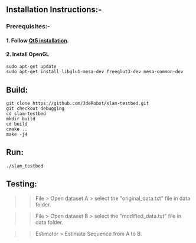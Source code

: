 ## Installation Instructions:-
### Prerequisites:-
#### 1. Follow [Qt5 installation](https://wiki.qt.io/Install_Qt_5_on_Ubuntu).

#### 2. Install OpenGL
```
sudo apt-get update
sudo apt-get install libglu1-mesa-dev freeglut3-dev mesa-common-dev
```

## Build:
```
git clone https://github.com/JdeRobot/slam-testbed.git
git checkout debugging
cd slam-testbed
mkdir build 
cd build 
cmake ..
make -j4
```

## Run:
```
./slam_testbed
```

## Testing: 

>> File > Open dataset A > select the "original_data.txt" file in data folder.

>> File > Open dataset B > select the "modified_data.txt" file in data folder.

>> Estimator > Estimate Sequence from A to B. 

